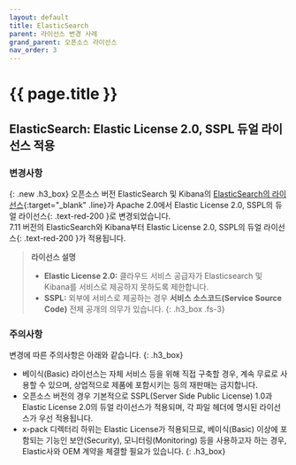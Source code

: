 ```yaml
---
layout: default
title: ElasticSearch
parent: 라이선스 변경 사례
grand_parent: 오픈소스 라이선스
nav_order: 3
---
```

# {{ page.title }}

## ElasticSearch: Elastic License 2.0, SSPL 듀얼 라이선스 적용
### 변경사항

{: .new .h3_box}
오픈소스 버전 ElasticSearch 및 Kibana의 [ElasticSearch의 라이선스](https://www.elastic.co/kr/subscriptions){:target="_blank" .line}가 Apache 2.0에서 <span>Elastic License 2.0, SSPL의 듀얼 라이선스</span>{: .text-red-200 }로 변경되었습니다.<br>
7.11 버전의 ElasticSearch와 Kibana부터 <span>Elastic License 2.0, SSPL의 듀얼 라이선스</span>{: .text-red-200 }가 적용됩니다.  <br>

> **라이선스 설명**
>
> - **Elastic License 2.0:** 클라우드 서비스 공급자가 Elasticsearch 및 Kibana를 서비스로 제공하지 못하도록 제한합니다.
> - **SSPL:** 외부에 서비스로 제공하는 경우 **서비스 소스코드(Service Source Code)** 전체 공개의 의무가 있습니다.
    {: .h3_box .fs-3}

### 주의사항

변경에 따른 주의사항은 아래와 같습니다.
{: .h3_box}
- 베이식(Basic) 라이선스는 자체 서비스 등을 위해 직접 구축할 경우, 계속 무료로 사용할 수 있으며, 상업적으로 제품에 포함시키는 등의 재판매는 금지합니다.
- 오픈소스 버전의 경우 기본적으로 SSPL(Server Side Public License) 1.0과 Elastic License 2.0의 듀얼 라이선스가 적용되며, 각 파일 헤더에 명시된 라이선스가 우선 적용됩니다.
- x-pack 디렉터리 하위는 Elastic License가 적용되므로, 베이식(Basic) 이상에 포함되는 기능인 보안(Security), 모니터링(Monitoring) 등을 사용하고자 하는 경우, Elastic사와 OEM 계약을 체결할 필요가 있습니다.
  {: .h3_box}
